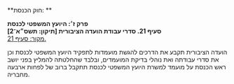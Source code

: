 **חוק הכנסת: **

**פרק ז׳: היועץ המשפטי לכנסת**  
**סעיף 21. סדרי עבודת הועדה הציבורית [תיקון: תשס״א־2]**  
[מקור: סעיף 21. ](https://he.wikisource.org/wiki/חוק_הכנסת#סעיף_21)  

הועדה הציבורית תקבע את הדרכים להגשת מועמדות לתפקיד היועץ המשפטי לכנסת וכן את סדרי עבודתה ואת נוהלי בדיקת המועמדים, ובלבד שהחלטתה להמליץ בפני יושב ראש הכנסת על מועמד למשרת היועץ המשפטי לכנסת תתקבל ברוב של לפחות ארבעה מחבריה.